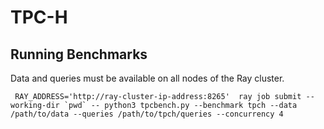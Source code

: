<!---
  Licensed to the Apache Software Foundation (ASF) under one
  or more contributor license agreements.  See the NOTICE file
  distributed with this work for additional information
  regarding copyright ownership.  The ASF licenses this file
  to you under the Apache License, Version 2.0 (the
  "License"); you may not use this file except in compliance
  with the License.  You may obtain a copy of the License at

    http://www.apache.org/licenses/LICENSE-2.0

  Unless required by applicable law or agreed to in writing,
  software distributed under the License is distributed on an
  "AS IS" BASIS, WITHOUT WARRANTIES OR CONDITIONS OF ANY
  KIND, either express or implied.  See the License for the
  specific language governing permissions and limitations
  under the License.
-->

# TPC-H

## Running Benchmarks

Data and queries must be available on all nodes of the Ray cluster.

```shell
 RAY_ADDRESS='http://ray-cluster-ip-address:8265'  ray job submit --working-dir `pwd` -- python3 tpcbench.py --benchmark tpch --data /path/to/data --queries /path/to/tpch/queries --concurrency 4
```
